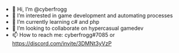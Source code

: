 - 👋 Hi, I’m @cyberfrogg
- 👀 I’m interested in game development and automating processes
- 🌱 I’m currently learning c# and php
- 💞️ I’m looking to collaborate on hypercasual gamedev
- 📫 How to reach me: cyberfrogg#7085 or https://discord.com/invite/3DMNt3yVzP

<!---
cyberfrogg/cyberfrogg is a ✨ special ✨ repository because its `README.md` (this file) appears on your GitHub profile.
You can click the Preview link to take a look at your changes.
--->
